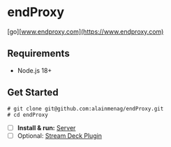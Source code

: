 # endProxy
[go][www.endproxy.com](https://www.endproxy.com)

## Requirements
- Node.js 18+

## Get Started

```
# git clone git@github.com:alainmenag/endProxy.git
# cd endProxy
```

- [ ] **Install & run:** [Server](server)
- [ ] Optional: [Stream Deck Plugin](plugin-streamdeck)